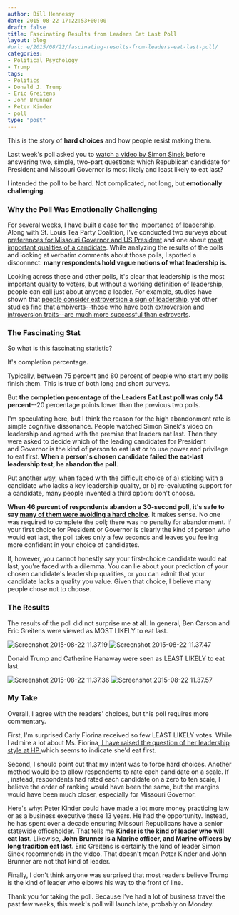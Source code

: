```yaml
---
author: Bill Hennessy
date: 2015-08-22 17:22:53+00:00
draft: false
title: Fascinating Results from Leaders Eat Last Poll
layout: blog
#url: e/2015/08/22/fascinating-results-from-leaders-eat-last-poll/
categories:
- Political Psychology
- Trump
tags:
- Politics
- Donald J. Trump
- Eric Greitens
- John Brunner
- Peter Kinder
- poll
type: "post"
---
```


This is the story of **hard choices** and how people resist making them.

Last week's poll asked you to [watch a video by Simon Sinek ](https://hennessysview.com/2015/08/14/what-is-leadership/)before answering two, simple, two-part questions: which Republican candidate for President and Missouri Governor is most likely and least likely to eat last?

I intended the poll to be hard. Not complicated, not long, but **emotionally challenging**.



### Why the Poll Was Emotionally Challenging



For several weeks, I have built a case for the [importance of leadership](https://hennessysview.com/?s=leadership). Along with St. Louis Tea Party Coalition, I've conducted two surveys about [preferences for Missouri Governor and US President](https://hennessysview.com/2015/08/04/tea-partiers-in-st-louis-see-things-a-bit-differently/) and one about [most important qualities of a candidate](https://hennessysview.com/2015/08/05/poll-which-candidate-qualities-matter-most/). While analyzing the results of the polls and looking at verbatim comments about those polls, I spotted a disconnect: **many respondents hold vague notions of what leadership is.**

Looking across these and other polls, it's clear that leadership is the most important quality to voters, but without a working definition of leadership, people can call just about anyone a leader. For example, studies have shown that [people consider extroversion a sign of leadership](https://workforceuniverse.com/wp-content/uploads/2011/05/Judge_2002.pdf), yet other studies find that [ambiverts--those who have both extroversion and introversion traits--are much more successful than extroverts](https://www.scienceofpeople.com/2014/12/ambivert-extrovert-introvert/).



### The Fascinating Stat



So what is this fascinating statistic?

It's completion percentage.

Typically, between 75 percent and 80 percent of people who start my polls finish them. This is true of both long and short surveys.

But **the completion percentage of the Leaders Eat Last poll was only 54 percent**--20 percentage points lower than the previous two polls.

I'm speculating here, but I think the reason for the high abandonment rate is simple cognitive dissonance. People watched Simon Sinek's video on leadership and agreed with the premise that leaders eat last. Then they were asked to decide which of the leading candidates for President and Governor is the kind of person to eat last or to use power and privilege to eat first. **When a person's chosen candidate failed the eat-last leadership test, he abandon the poll**.

Put another way, when faced with the difficult choice of a) sticking with a candidate who lacks a key leadership quality, or b) re-evaluating support for a candidate, many people invented a third option: don't choose.

**When 46 percent of respondents abandon a 30-second poll, it's safe to say [many of them were avoiding a hard choice](https://www.abc.net.au/science/articles/2013/11/05/3884093.htm)**. It makes sense. No one was required to complete the poll; there was no penalty for abandonment. If your first choice for President or Governor is clearly the kind of person who would eat last, the poll takes only a few seconds and leaves you feeling more confident in your choice of candidates.

If, however, you cannot honestly say your first-choice candidate would eat last, you're faced with a dilemma. You can lie about your prediction of your chosen candidate's leadership qualities, or you can admit that your candidate lacks a quality you value. Given that choice, I believe many people chose not to choose.



### The Results



The results of the poll did not surprise me at all. In general, Ben Carson and Eric Greitens were viewed as MOST LIKELY to eat last.

![Screenshot 2015-08-22 11.37.19](https://hennessysview.com/wp-content/uploads/2015/08/Screenshot-2015-08-22-11.37.19.png)
![Screenshot 2015-08-22 11.37.47](https://hennessysview.com/wp-content/uploads/2015/08/Screenshot-2015-08-22-11.37.47.png)


Donald Trump and Catherine Hanaway were seen as LEAST LIKELY to eat last.

![Screenshot 2015-08-22 11.37.36](https://hennessysview.com/wp-content/uploads/2015/08/Screenshot-2015-08-22-11.37.36.png)
![Screenshot 2015-08-22 11.37.57](https://hennessysview.com/wp-content/uploads/2015/08/Screenshot-2015-08-22-11.37.57.png)




### My Take



Overall, I agree with the readers' choices, but this poll requires more commentary.

First, I'm surprised Carly Fiorina received so few LEAST LIKELY votes. While I admire a lot about Ms. Fiorina,[ I have raised the question of her leadership style at HP ](https://hennessysview.com/2015/08/18/one-question-for-carly-fiorina/)which seems to indicate she'd eat first.

Second, I should point out that my intent was to force hard choices. Another method would be to allow respondents to rate each candidate on a scale. If , instead, respondents had rated each candidate on a zero to ten scale, I believe the order of ranking would have been the same, but the margins would have been much closer, especially for Missouri Governor.

Here's why: Peter Kinder could have made a lot more money practicing law or as a business executive these 13 years. He had the opportunity. Instead, he has spent over a decade ensuring Missouri Republicans have a senior statewide officeholder. That tells me **Kinder is the kind of leader who will eat last**. Likewise, **John Brunner is a Marine officer, and Marine officers by long tradition eat last**. Eric Greitens is certainly the kind of leader Simon Sinek recommends in the video. That doesn't mean Peter Kinder and John Brunner are not that kind of leader.

Finally, I don't think anyone was surprised that most readers believe Trump is the kind of leader who elbows his way to the front of line.

Thank you for taking the poll. Because I've had a lot of business travel the past few weeks, this week's poll will launch late, probably on Monday.
